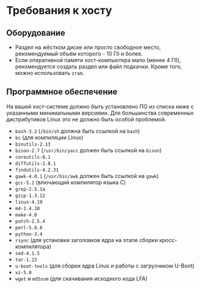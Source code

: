 # Требования к хосту

## Оборудование

- Раздел на жёстком диске или просто свободное место, рекомендуемый объём которого - 10 Гб и более.
- Если оперативной памяти хост-компьютера мало (менее 4 Гб), рекомендуется создать раздел или файл подкачки. Кроме того, можно использовать `zram`.

## Программное обеспечение

На вашей хост-системе должно быть установлено ПО из списка ниже с указанными минимальными версиями. Для большинства современных дистрибутивов Linux это не должно быть особой проблемой.

- `bash-3.2` (`/bin/sh` должна быть ссылкой на `bash`)
- `bc` (для компиляции Linux)
- `binutils-2.13`
- `bison-2.7` (`/usr/bin/yacc` должен быть ссылкой на `bison`)
- `coreutils-8.1`
- `diffutils-2.8.1`
- `findutils-4.2.31`
- `gawk-4.0.1` (`/usr/bin/awk` должен быть ссылкой на `gawk`)
- `gcc-5.2` (влючающий компилятор языка С)
- `grep-2.5.1a`
- `gzip-1.3.12`
- `linux-4.19`
- `m4-1.4.10`
- `make-4.0`
- `patch-2.5.4`
- `perl-5.8.8`
- `python-3.4`
- `rsync` (для установки заголовков ядра на этапе сборки кросс-компилятора)
- `sed-4.1.5`
- `tar-1.22`
- `u-boot-tools` (для сборки ядра Linux и работы с загрузчиком U-Boot)
- `xz-5.0`
- `wget` и `md5sum` (для скачивания исходного кода LFA)
